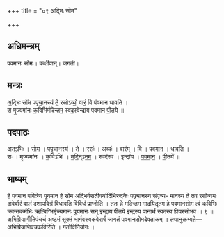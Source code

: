 +++
title = "०९ अद्भिः सोम"

+++
## अधिमन्त्रम्
पवमानः सोमः। कक्षीवान्। जगती।

## मन्त्रः
अ॒द्भिः सो॑म पपृचा॒नस्य॑ ते॒ रसोऽव्यो॒ वारं॒ वि प॑वमान धावति ।  
स मृ॒ज्यमा॑नः क॒विभि॑र्मदिन्तम॒ स्वद॒स्वेन्द्रा॑य पवमान पी॒तये॑ ॥

## पदपाठः
अ॒त्ऽभिः । सो॒म॒ । प॒पृ॒चा॒नस्य॑ । ते॒ । रसः॑ । अव्यः॑ । वार॑म् । वि । प॒व॒मा॒न॒ । धा॒व॒ति॒ ।  
सः । मृ॒ज्यमा॑नः । क॒विऽभिः॑ । म॒दि॒न्ऽत॒म॒ । स्वद॑स्व । इन्द्रा॑य । प॒व॒मा॒न॒ । पी॒तये॑ ॥

## भाष्यम्
हे पवमान पवित्रेण पूयमान हे सोम अद्भिर्वसतीवर्यादिभिरुदकैः पपृचानस्य संपृच्य- मानस्य ते तव रसोव्ययः अवेर्वारं वालं दशापवित्रं विधावति विविधं प्राप्नोति । ततः हे मदिन्तम मादयितृतम हे पवमानसोम त्वं कविभिः क्रान्तकर्मभिः ऋत्विग्भिर्मृज्यमानः पूयमानः सन् इन्द्राय पीतये इन्द्रस्य पानार्थं स्वदस्व प्रियरसोभव ॥ ९ ॥अभिप्रियाणीतिपंचर्च अष्टमं सूक्तं भार्गवस्यकवेरार्षं जागतं पवमानसोमदेवताकम् । तथानुक्रम्यते—अभिप्रियाणिपंचकविरिति । गतोविनियोगः ।
